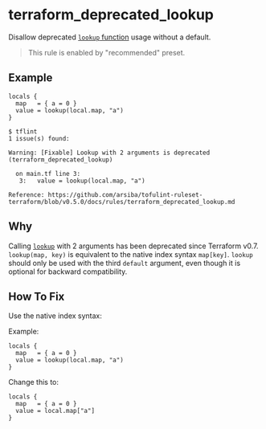 # terraform_deprecated_lookup

Disallow deprecated [`lookup` function](https://developer.hashicorp.com/terraform/language/functions/lookup) usage without a default.

> This rule is enabled by "recommended" preset.

## Example

```hcl
locals {
  map   = { a = 0 }
  value = lookup(local.map, "a")
}
```

```
$ tflint
1 issue(s) found:

Warning: [Fixable] Lookup with 2 arguments is deprecated (terraform_deprecated_lookup)

  on main.tf line 3:
   3:   value = lookup(local.map, "a")

Reference: https://github.com/arsiba/tofulint-ruleset-terraform/blob/v0.5.0/docs/rules/terraform_deprecated_lookup.md
```

## Why

Calling [`lookup`](https://developer.hashicorp.com/terraform/language/functions/lookup) with 2 arguments has been deprecated since Terraform v0.7. `lookup(map, key)` is equivalent to the native index syntax `map[key]`. `lookup` should only be used with the third `default` argument, even though it is optional for backward compatibility. 

## How To Fix

Use the native index syntax:

Example:

```hcl
locals {
  map   = { a = 0 }
  value = lookup(local.map, "a")
}
```

Change this to: 

```hcl
locals {
  map   = { a = 0 }
  value = local.map["a"]
}
```

